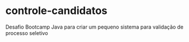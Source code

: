 # controle-candidatos
Desafio Bootcamp Java para criar um pequeno sistema para validação de processo seletivo
